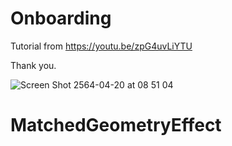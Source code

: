 # Onboarding

Tutorial from  https://youtu.be/zpG4uvLiYTU

Thank you.

![Screen Shot 2564-04-20 at 08 51 04](https://user-images.githubusercontent.com/3993516/115325377-b43d4980-a1b5-11eb-8a47-b584077072cc.png)
# MatchedGeometryEffect

